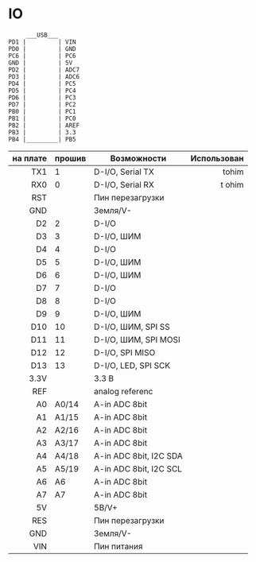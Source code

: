 # IO

```
     ___USB___
PD1 |         | VIN
PD0 |         | GND
PC6 |         | PC6
GND |         | 5V
PD2 |         | ADC7
PD3 |         | ADC6
PD4 |         | PC5
PD5 |         | PC4
PD6 |         | PC3 
PD7 |         | PC2
PB0 |         | PC1
PB1 |         | PC0 
PB2 |         | AREF
PB3 |         | 3.3
PB4 |_________| PB5
``` 

|на плате|прошив |	Возможности       | Использован     |
|-------:|:------|-------------------|----------------:|
|TX1     | 1	  | D-I/O, Serial TX  |     tohim       |
|RX0     | 0	  | D-I/O, Serial RX  | t ohim           |
|RST     |	  | Пин перезагрузки  |                 |
|GND     |	  | Земля/V-      |                 |
|D2	    | 2	  | D-I/O
|D3      | 3     | D-I/O, ШИМ      
|D4      | 4     | D-I/O
|D5	    | 5	  | D-I/O, ШИМ
|D6	    | 6	  | D-I/O, ШИМ
|D7	    | 7	  | D-I/O
|D8	    | 8	  | D-I/O
|D9      | 9	  | D-I/O, ШИМ
|D10     | 10	  | D-I/O, ШИМ, SPI SS
|D11     | 11	  | D-I/O, ШИМ, SPI MOSI
|D12     | 12	  | D-I/O, SPI MISO
|D13     | 13	  | D-I/O, LED, SPI SCK
|3.3V    |	  | 3.3 В
|REF     | 	  | analog referenc
|A0      | A0/14 | A-in ADC 8bit
|A1	    | A1/15 | A-in ADC 8bit
|A2	    | A2/16 | A-in ADC 8bit          |
|A3	    | A3/17 | A-in ADC 8bit          |
|A4	    | A4/18 | A-in ADC 8bit, I2C SDA |
|A5	    | A5/19 | A-in ADC 8bit, I2C SCL |
|A6	    | A6	  | A-in ADC 8bit          |
|A7	    | A7	  | A-in ADC 8bit          |
|5V	    |       | 5В/V+              |
|RES     |	  | Пин перезагрузки       |
|GND     |	  | Земля/V-           |
|VIN     |	  | Пин питания            |
